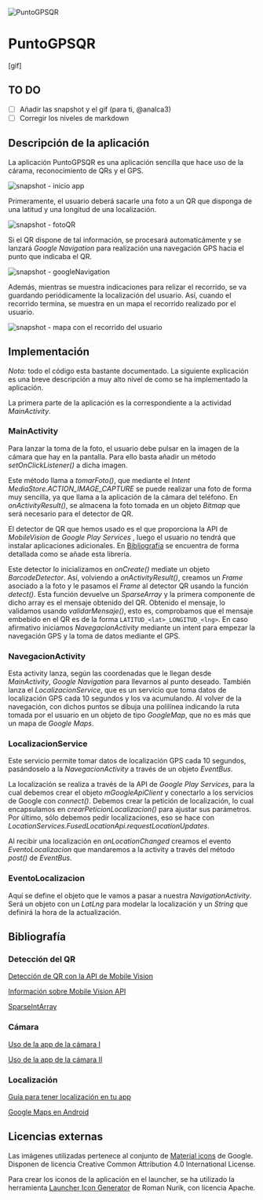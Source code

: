 ![PuntoGPSQR](app/src/main/res/mipmap-hdpi/ic_launcher.png)

# PuntoGPSQR

[gif]

## TO DO

* [ ] Añadir las snapshot y el gif (para ti, @analca3)
* [ ] Corregir los niveles de markdown

## Descripción de la aplicación

La aplicación PuntoGPSQR es una aplicación sencilla que hace uso de la cárama, reconocimiento de QRs y el GPS.

![snapshot - inicio app](snapshot/snapshot1.png)

Primeramente, el usuario deberá sacarle una foto a un QR que disponga de una latitud y una longitud de una localización.

![snapshot - fotoQR](snapshot/snapshot2.png)

Si el QR dispone de tal información, se procesará automaticámente y se lanzará *Google Navigation* para realización una navegación GPS hacia el punto que indicaba el QR.

![snapshot - googleNavigation](snapshot/snapshot3.png)

Además, mientras se muestra indicaciones para relizar el recorrido, se va guardando periódicamente la localización del usuario. Así, cuando el recorrido termina, se muestra en un mapa el recorrido realizado por el usuario.

![snapshot - mapa con el recorrido del usuario](snapshot/snapshot4.png)


## Implementación

*Nota*: todo el código esta bastante documentado. La siguiente explicación es una breve descripción a muy alto nivel de como se ha implementado la aplicación.


La primera parte de la aplicación es la correspondiente a la actividad *MainActivity*.

### MainActivity

Para lanzar la toma de la foto, el usuario debe pulsar en la imagen de la cámara que hay en la pantalla. Para ello basta añadir un método *setOnClickListener()* a dicha imagen.

Este método llama a *tomarFoto()*, que mediante el *Intent* *MediaStore.ACTION_IMAGE_CAPTURE* se puede realizar una foto de forma muy sencilla, ya que llama a la aplicación de la cámara del teléfono. En *onActivityResult()*, se almacena la foto tomada en un objeto *Bitmap* que será necesario para el detector de QR.

El detector de QR que hemos usado es el que proporciona la API de *MobileVision* de *Google Play Services* , luego el usuario no tendrá que instalar aplicaciones adicionales. En [Bibliografía](https://github.com/ranea/AppsAndroid/tree/master/PuntoGPSQR#bibliografía) se encuentra de forma detallada como se añade esta librería.

Este detector lo inicializamos en *onCreate()* mediate un objeto *BarcodeDetector*. Así, volviendo a *onActivityResult()*, creamos un *Frame* asociado a la foto y le pasamos el *Frame* al detector QR usando la función *detect()*. Esta función devuelve un *SparseArray<Barcode>* y la primera componente de dicho array es el mensaje obtenido del QR. Obtenido el mensaje, lo validamos usando *validarMensaje()*, esto es, comprobamos que el mensaje embebido en el QR es de la forma `LATITUD_<lat>_LONGITUD_<lng>`. En caso afirmativo iniciamos *NavegacionActivity* mediante un intent para empezar la navegación GPS y la toma de datos mediante el GPS.

### NavegacionActivity

Esta activity lanza, según las coordenadas que le llegan desde *MainActivity*, *Google Navigation* para llevarnos al punto deseado. También lanza el *LocalizacionService*, que es un servicio que toma datos de localización GPS cada 10 segundos y los va acumulando. Al volver de la navegación, con dichos puntos se dibuja una polilínea indicando la ruta tomada por el usuario en un objeto de tipo *GoogleMap*, que no es más que un mapa de *Google Maps*.

### LocalizacionService

Este servicio permite tomar datos de localización GPS cada 10 segundos, pasándoselo a la *NavegacionActivity* a través de un objeto *EventBus*.

La localización se realiza a través de la API de *Google Play Services*, para la cual debemos crear el objeto *mGoogleApiClient* y conectarlo a los servicios de Google con *connect()*. Debemos crear la petición de localización, lo cual encapsulamos en *crearPeticionLocalizacion()* para ajustar sus parámetros. Por último, sólo debemos pedir localizaciones, eso se hace con *LocationServices.FusedLocationApi.requestLocationUpdates*.

Al recibir una localización en *onLocationChanged* creamos el evento *EventoLocalizacion* que mandaremos a la activity a través del método *post()* de *EventBus*.

### EventoLocalizacion

Aquí se define el objeto que le vamos a pasar a nuestra *NavigationActivity*. Será un objeto con un *LatLng* para modelar la localización y un *String* que definirá la hora de la actualización.

## Bibliografía

### Detección del QR

[Detección de QR con la API de Mobile Vision](https://search-codelabs.appspot.com/codelabs/bar-codes#1)

[Información sobre Mobile Vision API](https://developers.google.com/vision/introduction)

[SparseIntArray](http://developer.android.com/intl/es/reference/android/util/SparseIntArray.html)


### Cámara

[Uso de la app de la cámara I](http://developer.android.com/intl/es/guide/topics/media/camera.html#intents)

[Uso de la app de la cámara II](http://developer.android.com/intl/es/guide/topics/media/camera.html#intent-receive)

### Localización

[Guía para tener localización en tu app](http://developer.android.com/intl/es/training/location/index.html)

[Google Maps en Android](https://developers.google.com/maps/documentation/android-api/map)

## Licencias externas

Las imágenes utilizadas pertenece al conjunto de [Material icons](https://design.google.com/icons/) de Google. Disponen de licencia Creative Common Attribution 4.0 International License.

Para crear los iconos de la aplicación en el launcher, se ha utilizado la herramienta [Launcher Icon Generator](https://romannurik.github.io/AndroidAssetStudio/icons-launcher.html) de Roman Nurik, con licencia Apache.
